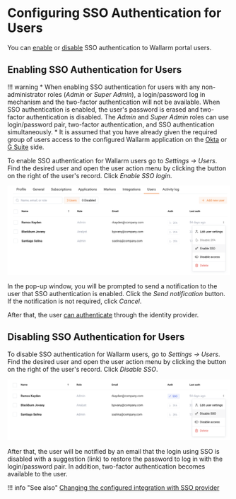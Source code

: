 #   Configuring SSO Authentication for Users

[img-enable-sso-for-user]:  ../../../images/admin-guides/configuration-guides/sso/enable-sso-for-user.png
[img-disable-sso-for-user]: ../../../images/admin-guides/configuration-guides/sso/disable-sso-for-user.png

[doc-allow-access-gsuite]:  gsuite/allow-access-to-wl.md
[doc-allow-access-okta]:    okta/allow-access-to-wl.md

[doc-user-sso-guide]:       ../../../user-guides/use-sso.md
[doc-disable-sso]:          change-sso-provider.md   

[anchor-enable]:            #enabling-sso-authentication-for-users 
[anchor-disable]:           #disabling-sso-authentication-for-users      

You can [enable][anchor-enable] or [disable][anchor-disable] SSO authentication to Wallarm portal users.


##   Enabling SSO Authentication for Users

!!! warning
    *   When enabling SSO authentication for users with any non-administrator roles (*Admin* or *Super Admin*), a login/password log in mechanism and the two-factor authentication will not be available. When SSO authentication is enabled, the user's password is erased and two-factor authentication is disabled.
        The *Admin* and *Super Admin* roles can use login/password pair, two-factor authentication, and SSO authentication simultaneously.
    *   It is assumed that you have already given the required group of users access to the configured Wallarm application on the [Okta][doc-allow-access-okta] or [G Suite][doc-allow-access-gsuite] side.


To enable SSO authentication for Wallarm users go to *Settings → Users*. Find the desired user and open the user action menu by clicking the button on the right of the user's record. Click *Enable SSO login*.

![!Enabling SSO for Wallarm user][img-enable-sso-for-user]

In the pop-up window, you will be prompted to send a notification to the user that SSO authentication is enabled. Click the *Send notification* button. If the notification is not required, click *Cancel*.

After that, the user [can authenticate][doc-user-sso-guide] through the identity provider.


##  Disabling SSO Authentication for Users

To disable SSO authentication for Wallarm users, go to *Settings → Users*. Find the desired user and open the user action menu by clicking the button on the right of the user's record. Click *Disable SSO*.

![!Disabling SSO for Wallarm user][img-disable-sso-for-user]

After that, the user will be notified by an email that the login using SSO is disabled with a suggestion (link) to restore the password to log in with the login/password pair. In addition, two-factor authentication becomes available to the user.

!!! info "See also"
    [Changing the configured integration with SSO provider][doc-disable-sso]